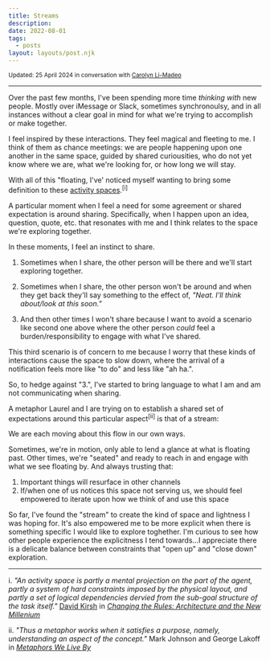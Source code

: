 ```yaml
---
title: Streams
description: 
date: 2022-08-01
tags:
  - posts
layout: layouts/post.njk
---
```


<small>Updated: 25 April 2024 in conversation with [Carolyn Li-Madeo](http://carolynlimadeo.com/)</small>

---


Over the past few months, I've been spending more time _thinking with_ new people. Mostly over iMessage or Slack, sometimes synchronoulsy, and in all instances without a clear goal in mind for what we're trying to accomplish or make together.

I feel inspired by these interactions. They feel magical and fleeting to me. I think of them as chance meetings: we are people happening upon one another in the same space, guided by shared curiousities, who do not yet know where we are, what we're looking for, or how long we will stay.


With all of this "floating, I've' noticed myself wanting to bring some definition to these [activity spaces](https://en.wikipedia.org/wiki/Activity_space).<sup>[i]</sup> 


A particular moment when I feel a need for some agreement or shared expectation is around sharing. Specifically, when I happen upon an idea, question, quote, etc. that resonates with me and I think relates to the space we're exploring together. 

In these moments, I feel an instinct to share.

1. Sometimes when I share, the other person will be there and we'll start exploring together. 

2. Sometimes when I share, the other person won't be around and when they get back they'll say something to the effect of, _"Neat. I'll think about/look at this soon."_ 

3. And then other times I won't share because I want to avoid a scenario like second one above where the other person _could_ feel a burden/responsibility to engage with what I've shared. 

This third scenario is of concern to me because I worry that these kinds of interactions cause the space to slow down, where the arrival of a notification feels more like "to do" and less like "ah ha.". 

So, to hedge against "3.", I've started to bring language to what I am and am not communicating when sharing.

A metaphor Laurel and I are trying on to establish a shared set of expectations around this particular aspect<sup>[ii]</sup> is that of a stream: 

We are each moving about this flow in our own ways. 

Sometimes, we're in motion, only able to lend a glance at what is floating past. Other times, we're "seated" and ready to reach in and engage with what we see floating by. And always trusting that:
1. Important things will resurface in other channels 
2. If/when one of us notices this space not serving us, we should feel empowered to iterate upon how we think of and use this space


So far, I've found the "stream" to create the kind of space and lightness I was hoping for. It's also empowered me to be more explicit when there is something specific I would like to explore toghether. I'm curious to see how other people experience the explicitness I tend towards...I appreciate there is a delicate balance between constraints that "open up" and "close down" exploration.



---
i. _"An activity space is partly a mental projection on the part of the agent, partly a system of hard constraints imposed by the physical layout, and partly a set of logical dependencies dervied from the sub-goal structure of the task itself."_ [David Kirsh](https://en.wikipedia.org/wiki/David_Kirsh) in _[Changing the Rules: Architecture and the New Millenium](https://adrenaline.ucsd.edu/kirsh/Articles/CoopBuildings/changing_the_rules.pdf)_

ii. _"Thus a metaphor works when it satisfies a purpose, namely, understanding an aspect of the concept."_ Mark Johnson and George Lakoff in _[Metaphors We Live By](https://en.wikipedia.org/wiki/Metaphors_We_Live_By)_
